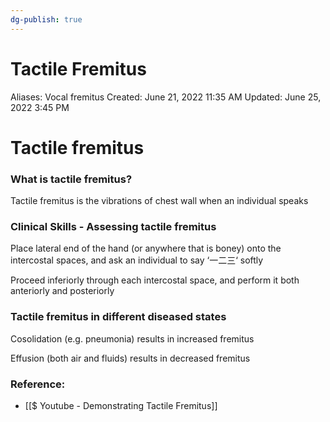 ```yaml
---
dg-publish: true
---
```


# Tactile Fremitus

Aliases: Vocal fremitus
Created: June 21, 2022 11:35 AM
Updated: June 25, 2022 3:45 PM

# Tactile fremitus

### **What is tactile fremitus?**

Tactile fremitus is the vibrations of chest wall when an individual speaks

### Clinical Skills - Assessing tactile fremitus

Place lateral end of the hand (or anywhere that is boney) onto the intercostal spaces, and ask an individual to say ‘一二三‘ softly

Proceed inferiorly through each intercostal space, and perform it both anteriorly and posteriorly

### Tactile fremitus in different diseased states

Cosolidation (e.g. pneumonia) results in increased fremitus

Effusion (both air and fluids) results in decreased fremitus

### Reference:

- [[$ Youtube - Demonstrating Tactile Fremitus]]